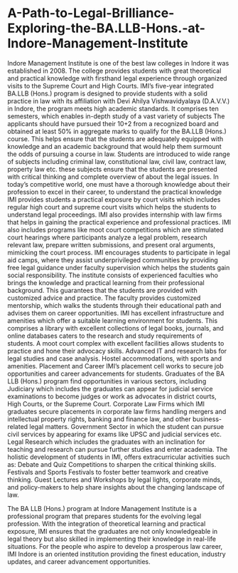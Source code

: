 # A-Path-to-Legal-Brilliance-Exploring-the-BA.LLB-Hons.-at-Indore-Management-Institute
Indore Management Institute is one of the best law colleges in Indore it was established in 2008. The college provides students with great theoretical and practical knowledge with firsthand legal experience through organized visits to the Supreme Court and High Courts.
IMI’s five-year integrated BA.LLB (Hons.) program is designed to provide students with a solid practice in law with its affiliation with Devi Ahilya Vishwavidyalaya (D.A.V.V.) in Indore, the program meets high academic standards. It comprises ten semesters, which enables in-depth study of a vast variety of subjects The applicants should have pursued their 10+2 from a recognized board and obtained at least 50% in aggregate marks to qualify for the BA.LLB (Hons.) course. This helps ensure that the students are adequately equipped with knowledge and an academic background that would help them surmount the odds of pursuing a course in law.
Students are introduced to wide range of subjects including criminal law, constitutional law, civil law, contract law, property law etc. these subjects ensure that the students are presented with critical thinking and complete overview of about the legal issues. In today’s competitive world, one must have a thorough knowledge about their profession to excel in their career, to understand the practical knowledge IMI provides students a practical exposure by court visits which includes regular high court and supreme court visits which helps the students to understand legal proceedings.
 IMI also provides internship with law firms that helps in gaining the practical experience and professional practices. IMI also includes programs like moot court competitions which are stimulated court hearings where participants analyze a legal problem, research relevant law, prepare written submissions, and present oral arguments, mimicking the court process. IMI encourages students to participate in legal aid camps, where they assist underprivileged communities by providing free legal guidance under faculty supervision which helps the students gain social responsibility.
The institute consists of experienced faculties who brings the knowledge and practical learning from their professional background. This guarantees that the students are provided with customized advice and practice. The faculty provides customized mentorship, which walks the students through their educational path and advises them on career opportunities. IMI has excellent infrastructure and amenities which offer a suitable learning environment for students. This comprises a library with excellent collections of legal books, journals, and online databases caters to the research and study requirements of students. A moot court  complex with excellent facilities allows students to practice and hone their advocacy skills. Advanced IT and research labs for legal studies and case analysis. Hostel accommodations, with sports and amenities.
Placement and Career 
IMI’s placement cell works to secure job opportunities and career advancements for students. Graduates of the BA LLB (Hons.) program find opportunities in various sectors, including Judiciary which includes the graduates can appear for judicial service examinations to become judges or work as advocates in district courts, High Courts, or the Supreme Court. Corporate Law Firms which IMI graduates secure placements in corporate law firms handling mergers and intellectual property rights, banking and finance law, and other business-related legal matters. Government Sector in which the student can pursue civil services by appearing for exams like UPSC and judicial services etc. Legal Research which includes the graduates with an inclination for teaching and research can pursue further studies and enter academia.
The holistic development of students in IMI, offers extracurricular activities such as: Debate and Quiz Competitions to sharpen the critical thinking skills. Festivals and Sports Festivals to foster better teamwork and creative thinking. Guest Lectures and Workshops by legal lights, corporate minds, and policy-makers to help share insights about the changing landscape of law.

The BA LLB (Hons.) program at Indore Management Institute is a professional program that prepares students for the evolving legal profession. With the integration of theoretical learning and practical exposure, IMI ensures that the graduates are not only knowledgeable in legal theory but also skilled in implementing their knowledge in real-life situations. For the people who aspire to develop a prosperous law career, IMI Indore is an oriented institution providing the finest education, industry updates, and career advancement opportunities.
